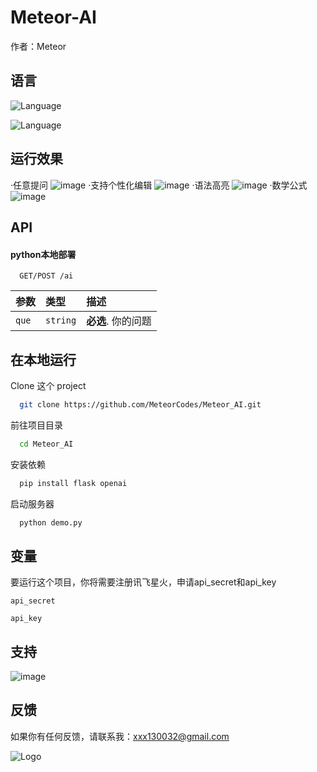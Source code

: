 
# Meteor-AI



作者：Meteor
## 语言


![Language](https://img.shields.io/badge/language-python-brightgreen)

![Language](https://img.shields.io/badge/language-html-brightgreen)
## 运行效果
·任意提问
![image](https://pic.imgdb.cn/item/66aca37ed9c307b7e93e5f23.png)
·支持个性化编辑
![image](https://pic.imgdb.cn/item/66aca411d9c307b7e93ee931.png)
·语法高亮
![image](https://pic.imgdb.cn/item/66aca4a6d9c307b7e93f6f42.png)
·数学公式
![image](https://pic.imgdb.cn/item/66aca4e3d9c307b7e93fa8c6.png)
## API

#### python本地部署

```http
  GET/POST /ai
```

| 参数 | 类型     |描述                |
| :-------- | :------- | :------------------------- |
| `que` | `string` | **必选**. 你的问题 |




## 在本地运行

Clone 这个 project

```bash
  git clone https://github.com/MeteorCodes/Meteor_AI.git
```

前往项目目录

```bash
  cd Meteor_AI
```

安装依赖

```bash
  pip install flask openai
```

启动服务器

```bash
  python demo.py
```


## 变量

要运行这个项目，你将需要注册讯飞星火，申请api_secret和api_key

`api_secret`

`api_key`


## 支持

![image](https://pic.imgdb.cn/item/65c1f7a69f345e8d03917bd8.jpg)

## 反馈

如果你有任何反馈，请联系我：xxx130032@gmail.com


![Logo](https://pic.imgdb.cn/item/65c703799f345e8d038e0ee3.png)

